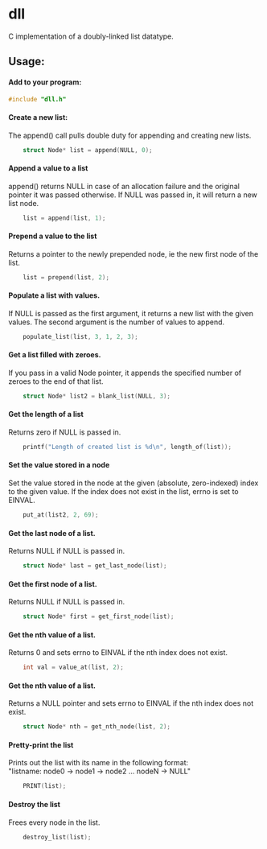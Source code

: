 # dll
C implementation of a doubly-linked list datatype.

## Usage:

#### Add to your program:
```c
#include "dll.h"
```
#### Create a new list:
The append() call pulls double duty for appending and creating new lists.
```c
    struct Node* list = append(NULL, 0);
```
#### Append a value to a list
append() returns NULL in case of an allocation failure and the original pointer it was passed otherwise. If NULL was passed in,
it will return a new list node.
```c
    list = append(list, 1);
```
#### Prepend a value to the list
Returns a pointer to the newly prepended node, ie the new first node of the list.
```c
    list = prepend(list, 2);
```
#### Populate a list with values.
If NULL is passed as the first argument, it returns a new list with the given values. The second argument is the number of values to append.
```c
    populate_list(list, 3, 1, 2, 3);
```
#### Get a list filled with zeroes.
If you pass in a valid Node pointer, it appends the specified number of zeroes to the end of that list.
```c
    struct Node* list2 = blank_list(NULL, 3);
```
#### Get the length of a list
Returns zero if NULL is passed in.
```c
    printf("Length of created list is %d\n", length_of(list));
```
#### Set the value stored in a node
Set the value stored in the node at the given (absolute, zero-indexed) index to the given value. If the index does not exist in the list, errno is set to EINVAL.
```c
    put_at(list2, 2, 69);
```
#### Get the last node of a list.
Returns NULL if NULL is passed in.
```c
    struct Node* last = get_last_node(list);
```
#### Get the first node of a list.
Returns NULL if NULL is passed in.
```c
    struct Node* first = get_first_node(list);
```
#### Get the nth value of a list.
Returns 0 and sets errno to EINVAL if the nth index does not exist.
```c
    int val = value_at(list, 2);
```
#### Get the nth value of a list.
Returns a NULL pointer and sets errno to EINVAL if the nth index does not exist.
```c
    struct Node* nth = get_nth_node(list, 2);
```
#### Pretty-print the list
Prints out the list with its name in the following format:    
"listname: node0 -> node1 -> node2 ... nodeN -> NULL"
```c
    PRINT(list);
```
#### Destroy the list
Frees every node in the list.
```c
    destroy_list(list);
```
